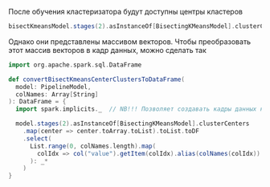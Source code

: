 После обучения кластеризатора будут доступны центры кластеров
```scala
bisectKmeansModel.stages(2).asInstanceOf[BisectingKMeansModel].clusterCenters
```

Однако они представлены массивом векторов. Чтобы преобразовать этот массив векторов в кадр данных, можно сделать так
```scala
import org.apache.spark.sql.DataFrame

def convertBisectKmeansCenterClustersToDataFrame(
  model: PipelineModel,
  colNames: Array[String]
): DataFrame = {
  import spark.implicits._  // NB!!! Позволяет создавать кадры данных на базе вальных структур Scala

  model.stages(2).asInstanceOf[BisectingKMeansModel].clusterCenters
    .map(center => center.toArray.toList).toList.toDF
    .select(
      List.range(0, colNames.length).map(
        colIdx => col("value").getItem(colIdx).alias(colNames(colIdx))
      ): _*
    )
}
```
